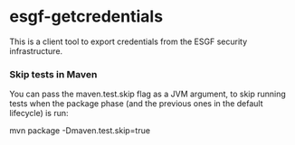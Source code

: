 esgf-getcredentials
===================

This is a client tool to export credentials from the ESGF security infrastructure.

<h3>Skip tests in Maven</h3>

You can pass the maven.test.skip flag as a JVM argument, to skip running tests when the package phase (and the previous ones in the default lifecycle) is run:

mvn package -Dmaven.test.skip=true
